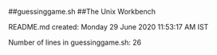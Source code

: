 ##guessinggame.sh
##The Unix Workbench 

README.md created: Monday 29 June 2020 11:53:17 AM IST

Number of lines in guessinggame.sh: 26

